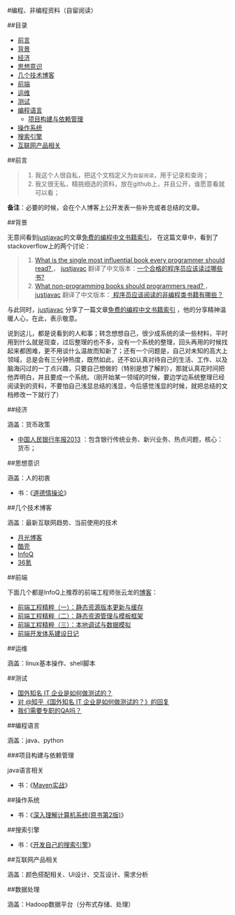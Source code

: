 
#编程、非编程资料（自留阅读）

##目录

* [前言](#前言)
* [背景](#背景)
* [经济](#经济)
* [思想意识](#思想意识)
* [几个技术博客](#几个技术博客)
* [前端](#前端)
* [运维](#运维)
* [测试](#测试)
* [编程语言](#编程语言)
	* [项目构建与依赖管理](#项目构建与依赖管理) 
* [操作系统](#操作系统)
* [搜索引擎](#搜索引擎)
* [互联网产品相关](#互联网产品相关)


##前言
> 1. 我这个人很自私，把这个文档定义为`自留阅读`，用于记录和查询；
> 2. 我又很无私，精挑细选的资料，放在github上，并且公开，谁愿意看就可以看；

**备注**：必要的时候，会在个人博客上公开发表一些补充或者总结的文章。

##背景

无意间看到[justjavac](https://github.com/justjavac)的文章[免费的编程中文书籍索引](https://github.com/justjavac/free-programming-books-zh_CN)， 在这篇文章中，看到了stackoverflow上的两个讨论：

> 1. [What is the single most influential book every programmer should read? ](http://stackoverflow.com/questions/1711/what-is-the-single-most-influential-book-every-programmer-should-read)， [justjavac](https://github.com/justjavac) 翻译了中文版本：[一个合格的程序员应该读过哪些书?](http://justjavac.com/other/2012/05/15/qualified-programmer-should-read-what-books.html)
> 2. [What non-programming books should programmers read? ](http://stackoverflow.com/questions/38210/what-non-programming-books-should-programmers-read)， [justjavac](https://github.com/justjavac) 翻译了中文版本：[ 程序员应该阅读的非编程类书籍有哪些？](https://github.com/justjavac/free-programming-books-zh_CN/blob/master/what-non-programming-books-should-programmers-read.md)

与此同时，[justjavac](https://github.com/justjavac) 分享了一篇文章[免费的编程中文书籍索引](https://github.com/justjavac/free-programming-books-zh_CN) ，他的分享精神温暖人心，在此，表示敬意。

说到这儿，都是说看到的人和事；转念想想自己，很少成系统的读一些材料，平时用到什么就是现查，过后整理的也不多，没有一个系统的整理，回头再用的时候找起来都困难，更不用谈什么温故而知新了；还有一个问题是，自己对未知的高大上领域，总是会有三分钟热度，既然如此，还不如认真对待自己的生活、工作、以及脑海闪过的一丁点兴趣，只要自己想做的（特别是想了解的），那就认真花时间把他弄明白，并且要成一个系统。（刚开始某一领域的时候，要边学边系统整理已经阅读到的资料，不要怕自己浅显总结的浅显，今后感觉浅显的时候，就把总结的文档修改一下就行了）

##经济

涵盖：货币政策

* [中国人民银行年报2013](http://www.pbc.gov.cn/publish/chubanwu/4226/2014/20140611090133132494560/20140611090133132494560_.html) ：包含银行传统业务、新兴业务、热点问题，核心：货币；

##思想意识

涵盖：人的初衷

* 书：《[道德情操论](http://book.douban.com/subject/1116367/)》

##几个技术博客

涵盖：最新互联网趋势、当前使用的技术

* [月光博客](http://www.williamlong.info/)
* [酷壳](http://coolshell.cn/)
* [InfoQ](http://www.infoq.com/cn/)
* [36氪](http://www.36kr.com/)


##前端

下面几个都是InfoQ上推荐的前端工程师张云龙的[博客](https://github.com/fouber/blog)：
* [前端工程精粹（一）：静态资源版本更新与缓存](http://www.infoq.com/cn/articles/front-end-engineering-and-performance-optimization-part1)
* [前端工程精粹（二）：静态资源管理与模板框架](http://www.infoq.com/cn/articles/front-end-engineering-and-performance-optimization-part2)
* [前端工程精粹（三）：本地调试与数据模拟](http://www.infoq.com/cn/articles/front-end-engineering-pristine-part3)
* [前端开发体系建设日记](http://www.infoq.com/cn/articles/talk-front-end-integrated-solution-part2)

##运维

涵盖：linux基本操作、shell脚本

##测试

* [国外知名 IT 企业是如何做测试的？](http://www.zhihu.com/question/22947392)
* [对 @知乎《国外知名 IT 企业是如何做测试的？》的回复](http://weibo.com/p/1001603729673711432188)
* [我们需要专职的QA吗？](http://coolshell.cn/articles/6994.html)

##编程语言

涵盖：java、python

###项目构建与依赖管理

java语言相关

* 书：《[Maven实战](http://book.douban.com/subject/5345682/)》


##操作系统

* 书：《[深入理解计算机系统(原书第2版)](http://book.douban.com/subject/5333562/)》

##搜索引擎
* 书：《[开发自己的搜索引擎](http://book.douban.com/subject/4199509/)》

##互联网产品相关

涵盖：颜色搭配相关、UI设计、交互设计、需求分析

##数据处理

涵盖：Hadoop数据平台（分布式存储、处理）




